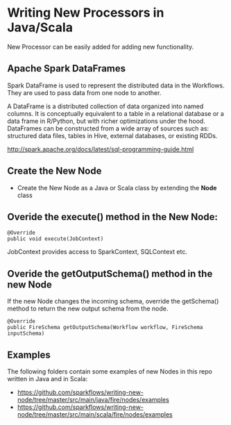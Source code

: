 # Writing New Processors in Java/Scala

New Processor can be easily added for adding new functionality.

## Apache Spark DataFrames

Spark DataFrame is used to represent the distributed data in the Workflows. They are used to pass data from one node
to another.

A DataFrame is a distributed collection of data organized into named columns. It is conceptually equivalent to a table
in a relational database or a data frame in R/Python, but with richer optimizations under the hood. DataFrames can be
constructed from a wide array of sources such as: structured data files, tables in Hive, external databases,
or existing RDDs.

http://spark.apache.org/docs/latest/sql-programming-guide.html


## Create the New Node

* Create the New Node as a Java or Scala class by extending the **Node** class

## Overide the execute() method in the New Node:

    @Override
    public void execute(JobContext)

JobContext provides access to SparkContext, SQLContext etc.

## Overide the getOutputSchema() method in the new Node

If the new Node changes the incoming schema, override the getSchema() method to return the new output schema from the node.

    @Override
    public FireSchema getOutputSchema(Workflow workflow, FireSchema inputSchema) 

## Examples

The following folders contain some examples of new Nodes in this repo written in Java and in Scala:

* https://github.com/sparkflows/writing-new-node/tree/master/src/main/java/fire/nodes/examples
* https://github.com/sparkflows/writing-new-node/tree/master/src/main/scala/fire/nodes/examples

